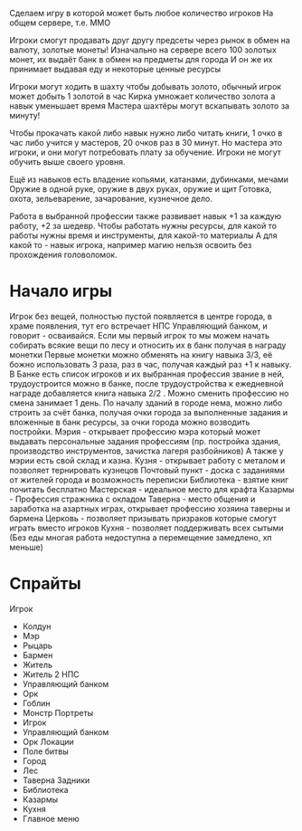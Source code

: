 Сделаем игру
в которой может быть любое количество игроков
На общем сервере, т.е. ММО

Игроки смогут продавать друг другу предсеты через рынок в обмен на валюту, золотые монеты!
Изначально на сервере всего 100 золотых монет, их выдаёт банк в обмен на предметы для города
И он же их принимает выдавая еду и некоторые ценные ресурсы

Игроки могут ходить в шахту чтобы добывать золото, обычный игрок может добыть 1 золотой в час
Кирка умножает количество золота а навык уменьшает время
Мастера шахтёры могут вскапывать золото за минуту!

Чтобы прокачать какой либо навык нужно либо читать книги, 1 очко в час
либо учится у мастеров, 20 очков раз в 30 минут. Но мастера это игроки, и они могут потребовать плату за обучение.
Игроки не могут обучить выше своего уровня.

Ещё из навыков есть владение копьями, катанами, дубинками, мечами
Оружие в одной руке, оружие в двух руках, оружие и щит
Готовка, охота, зельеварение, зачарование, кузнечное дело.

Работа в выбранной профессии также развивает навык +1 за каждую работу, +2 за шедевр.
Чтобы работать нужны ресурсы, для какой то работы нужны время и инструменты, для какой-то материалы
А для какой то - навык игрока, например магию нельзя освоить без прохождения головоломок.

# Начало игры
Игрок без вещей, полностью пустой появляется в центре города, в храме появления, тут его встречает НПС Управляющий банком, и говорит - осваивайся. 
Если мы первый игрок то мы можем начать собирать всякие вещи по лесу и относить их в банк получая в награду монетки
Первые монетки можно обменять на книгу навыка 3/3, её божно использовать 3 раза, раз в час, получая каждый раз +1 к навыку.
В Банке есть список игроков и их выбранная профессия звание в ней, трудоустроится можно в банке, после трудоустройства к ежедневной награде добавляется книга навыка 2/2 . Можно сменить профессию но смена занимает 1 день. 
По началу зданий в городе нема, можно либо строить за счёт банка, получая очки города за выполненные задания и вложенные в банк ресурсы, за очки города можно возводить постройки.
Мэрия - открывает профессию мэра который может выдавать персональные задания профессиям (пр. постройка здания, производство инструментов, зачистка лагеря разбойников) А также у мэрии есть свой склад и казна.
Кузня - открывает работу с металом и позволяет тернировать кузнецов
Почтовый пункт - доска с заданиями от жителей города и возможность переписки
Библиотека - взятие книг почитать бесплатно
Мастерская - идеальное место для крафта
Казармы - Профессия стражника с окладом
Таверна - место общения и заработка на азартных играх, открывает профессию хозяина таверны и бармена
Церковь - позволяет призывать призраков которые смогут играть вместо игроков
Кухня - позволяет поддерживать всех сытыми (Без еды многая работа недоступна а перемещение замедлено, хп меньше)

# Спрайты
Игрок 
 - Колдун
 - Мэр
 - Рыцарь
 - Бармен
 - Житель
 - Житель 2
НПС
 - Управляющий банком
 - Орк
 - Гоблин
 - Монстр
Портреты
 - Игрок
 - Управляющий банком
 - Орк
Локации
 - Поле битвы
 - Город
 - Лес
 - Таверна
Задники
 - Библиотека
 - Казармы
 - Кухня
 - Главное меню
